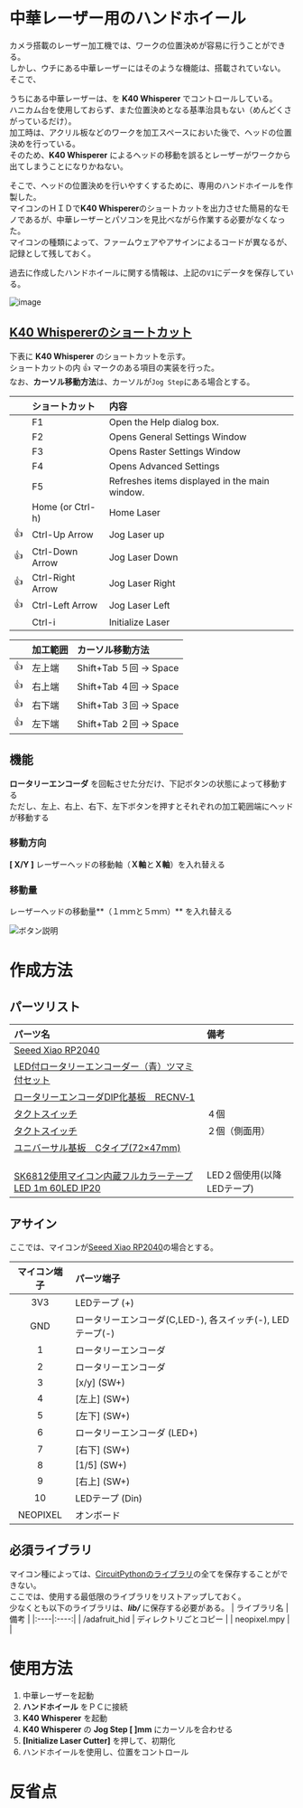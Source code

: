 # 中華レーザー用のハンドホイール
カメラ搭載のレーザー加工機では、ワークの位置決めが容易に行うことができる。  
しかし、ウチにある中華レーザーにはそのような機能は、搭載されていない。  
そこで、


うちにある中華レーザーは、を **K40 Whisperer** でコントロールしている。  
ハニカム台を使用しておらず、また位置決めとなる基準治具もない（めんどくさがっているだけ）。  
加工時は、アクリル板などのワークを加工スペースにおいた後で、ヘッドの位置決めを行っている。  
そのため、**K40 Whisperer** によるヘッドの移動を誤るとレーザーがワークから出てしまうことになりかねない。  

そこで、ヘッドの位置決めを行いやすくするために、専用のハンドホイールを作製した。  
マイコンのＨＩＤで**K40 Whisperer**のショートカットを出力させた簡易的なモノであるが、中華レーザーとパソコンを見比べながら作業する必要がなくなった。  
マイコンの種類によって、ファームウェアやアサインによるコードが異なるが、記録として残しておく。  

過去に作成したハンドホイールに関する情報は、上記の`V1`にデータを保存している。  


![image](https://github.com/T-zakisan/HandWheel_for_ChinaLASER/assets/43605763/040b6fec-b678-46f0-9a54-03511e38b134)




## [K40 Whispererのショートカット](https://www.scorchworks.com/K40whisperer/k40w_manual.html#keyboard)
下表に **K40 Whisperer** のショートカットを示す。  
ショートカットの内 :+1: マークのある項目の実装を行った。  
なお、**カーソル移動方法**は、カーソルが`Jog Step`にある場合とする。　　

| | ショートカット | 内容 |
|----|:----|:----| 
| | F1 | Open the Help dialog box. |
| | F2 | Opens General Settings Window |
| | F3 | Opens Raster Settings Window |
| | F4 | Opens Advanced Settings |
| | F5 | Refreshes items displayed in the main window. |
| | Home (or Ctrl-h) | Home Laser |
| :+1: | Ctrl-Up Arrow | Jog Laser up |
| :+1: | Ctrl-Down Arrow | Jog Laser Down |
| :+1: | Ctrl-Right Arrow | Jog Laser Right |
| :+1: | Ctrl-Left Arrow | Jog Laser Left |
| | Ctrl-i | Initialize Laser |

| | 加工範囲 | カーソル移動方法 |
|----|:----|:----| 
| :+1: | 左上端 | Shift+Tab ５回 → Space |
| :+1: | 右上端 | Shift+Tab ４回 → Space |
| :+1: | 右下端 | Shift+Tab ３回 → Space |
| :+1: | 左下端 | Shift+Tab ２回 → Space | 



## 機能 
**ロータリーエンコーダ** を回転させた分だけ、下記ボタンの状態によって移動する  
ただし、左上、右上、右下、左下ボタンを押すとそれぞれの加工範囲端にヘッドが移動する

### 移動方向
**[ X/Y ]**	レーザーヘッドの移動軸（**Ｘ軸**と**Ｘ軸**）を入れ替える

### 移動量
レーザーヘッドの移動量**（１ｍｍと５ｍｍ）** を入れ替える  

![ボタン説明](https://github.com/T-zakisan/HandWheel_for_ChinaLASER/assets/43605763/626807e6-1676-4a8c-b97e-5f45009a2538)



# 作成方法
## パーツリスト
| パーツ名 | 備考 |
|:----|:----|
| [Seeed Xiao RP2040](https://akizukidenshi.com/catalog/g/gM-17044/) |  |
| [LED付ロータリーエンコーダー（青）ツマミ付セット](https://akizukidenshi.com/catalog/g/gP-05768/) ||
| [ロータリーエンコーダDIP化基板　RECNV‐1](https://akizukidenshi.com/catalog/g/gP-07239/) ||
| [タクトスイッチ](https://akizukidenshi.com/catalog/g/gP-08073/) | ４個 |
| [タクトスイッチ](/) | ２個（側面用） |
| [ユニバーサル基板　Cタイプ(72×47mm)](https://akizukidenshi.com/catalog/g/gP-09747/) |  |
| []() |  |
| []() |  |
| []() |  |
| [SK6812使用マイコン内蔵フルカラーテープLED 1m 60LED IP20](https://akizukidenshi.com/catalog/g/gM-12982/) | LED２個使用(以降LEDテープ)|


## アサイン
ここでは、マイコンが[Seeed Xiao RP2040](https://akizukidenshi.com/catalog/g/gM-17044/)の場合とする。  

| マイコン端子 | パーツ端子 |
|:----:|:----|
| 3V3 | LEDテープ \(+\)|
| GND | ロータリーエンコーダ(C,LED-), 各スイッチ(-), LEDテープ(-) |
| 1 |  ロータリーエンコーダ |
| 2 |  ロータリーエンコーダ |
| 3 | [x/y] \(SW+\) |
| 4 | [左上] \(SW+\) |
| 5 | [左下] \(SW+\) |
| 6 |  ロータリーエンコーダ \(LED+\) |
| 7 | [右下] \(SW+\) |
| 8 | [1/5] \(SW+\) |
| 9 | [右上] \(SW+\) |
| 10 | LEDテープ \(Din\)|
| NEOPIXEL | オンボード |



## 必須ライブラリ
マイコン種によっては、[CircuitPythonのライブラリ](https://circuitpython.org/libraries)の全てを保存することができない。   
ここでは、使用する最低限のライブラリをリストアップしておく。  
少なくとも以下のライブラリは、***lib/*** に保存する必要がある。
| ライブラリ名 | 備考 |
|:----|:----:|
| /adafruit_hid | ディレクトリごとコピー |
| neopixel.mpy |  |



# 使用方法
1. 中華レーザーを起動
2. **ハンドホイール** をＰＣに接続
3. **K40 Whisperer** を起動
4. **K40 Whisperer** の **Jog Step [ ]mm** にカーソルを合わせる
5. **[Initialize Laser Cutter]** を押して、初期化
6. ハンドホイールを使用し、位置をコントロール


# 反省点





      


